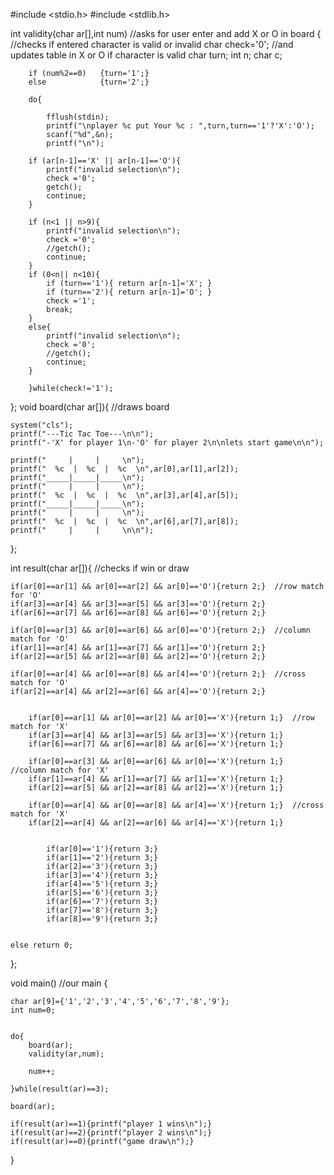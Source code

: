 #include <stdio.h>
#include <stdlib.h>

int validity(char ar[],int num)                     //asks for user enter and add X or O in board
{                                                   //checks if entered character is valid or invalid
    char check='0';                                 //and updates table in X or O if character is valid
    char turn;
    int n;
    char c;

        if (num%2==0)   {turn='1';}
        else            {turn='2';}

        do{

            fflush(stdin);
            printf("\nplayer %c put Your %c : ",turn,turn=='1'?'X':'O');
            scanf("%d",&n);
            printf("\n");

        if (ar[n-1]=='X' || ar[n-1]=='O'){
            printf("invalid selection\n");
            check ='0';
            getch();
            continue;
        }

        if (n<1 || n>9){
            printf("invalid selection\n");
            check ='0';
            //getch();
            continue;
        }
        if (0<n|| n<10){
            if (turn=='1'){ return ar[n-1]='X'; }
            if (turn=='2'){ return ar[n-1]='O'; }
            check ='1';
            break;
        }
        else{
            printf("invalid selection\n");
            check ='0';
            //getch();
            continue;
        }

        }while(check!='1');

};
void board(char ar[]){                                  //draws board

    system("cls");
    printf("---Tic Tac Toe---\n\n");
    printf("-'X' for player 1\n-'O' for player 2\n\nlets start game\n\n");

    printf("     |     |     \n");
    printf("  %c  |  %c  |  %c  \n",ar[0],ar[1],ar[2]);
    printf("_____|_____|_____\n");
    printf("     |     |     \n");
    printf("  %c  |  %c  |  %c  \n",ar[3],ar[4],ar[5]);
    printf("_____|_____|_____\n");
    printf("     |     |     \n");
    printf("  %c  |  %c  |  %c  \n",ar[6],ar[7],ar[8]);
    printf("     |     |     \n\n");



};

int result(char ar[]){                                  //checks if win or draw

    if(ar[0]==ar[1] && ar[0]==ar[2] && ar[0]=='O'){return 2;}  //row match for 'O'
    if(ar[3]==ar[4] && ar[3]==ar[5] && ar[3]=='O'){return 2;}
    if(ar[6]==ar[7] && ar[6]==ar[8] && ar[6]=='O'){return 2;}

    if(ar[0]==ar[3] && ar[0]==ar[6] && ar[0]=='O'){return 2;}  //column match for 'O'
    if(ar[1]==ar[4] && ar[1]==ar[7] && ar[1]=='O'){return 2;}
    if(ar[2]==ar[5] && ar[2]==ar[8] && ar[2]=='O'){return 2;}

    if(ar[0]==ar[4] && ar[0]==ar[8] && ar[4]=='O'){return 2;}  //cross match for 'O'
    if(ar[2]==ar[4] && ar[2]==ar[6] && ar[4]=='O'){return 2;}


        if(ar[0]==ar[1] && ar[0]==ar[2] && ar[0]=='X'){return 1;}  //row match for 'X'
        if(ar[3]==ar[4] && ar[3]==ar[5] && ar[3]=='X'){return 1;}
        if(ar[6]==ar[7] && ar[6]==ar[8] && ar[6]=='X'){return 1;}

        if(ar[0]==ar[3] && ar[0]==ar[6] && ar[0]=='X'){return 1;}  //column match for 'X'
        if(ar[1]==ar[4] && ar[1]==ar[7] && ar[1]=='X'){return 1;}
        if(ar[2]==ar[5] && ar[2]==ar[8] && ar[2]=='X'){return 1;}

        if(ar[0]==ar[4] && ar[0]==ar[8] && ar[4]=='X'){return 1;}  //cross match for 'X'
        if(ar[2]==ar[4] && ar[2]==ar[6] && ar[4]=='X'){return 1;}


            if(ar[0]=='1'){return 3;}
            if(ar[1]=='2'){return 3;}
            if(ar[2]=='3'){return 3;}
            if(ar[3]=='4'){return 3;}
            if(ar[4]=='5'){return 3;}
            if(ar[5]=='6'){return 3;}
            if(ar[6]=='7'){return 3;}
            if(ar[7]=='8'){return 3;}
            if(ar[8]=='9'){return 3;}


    else return 0;


};

void main()                                                 //our main
{

    char ar[9]={'1','2','3','4','5','6','7','8','9'};
    int num=0;


    do{
        board(ar);
        validity(ar,num);

        num++;

    }while(result(ar)==3);

    board(ar);

    if(result(ar)==1){printf("player 1 wins\n");}
    if(result(ar)==2){printf("player 2 wins\n");}
    if(result(ar)==0){printf("game draw\n");}

}
